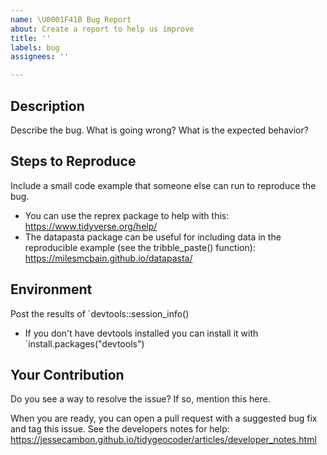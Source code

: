 ```yaml
---
name: \U0001F41B Bug Report
about: Create a report to help us improve
title: ''
labels: bug
assignees: ''

---
```


## Description

Describe the bug. What is going wrong? What is the expected behavior? 

## Steps to Reproduce

Include a small code example that someone else can run to reproduce the bug. 

- You can use the reprex package to help with this: https://www.tidyverse.org/help/ 
- The datapasta package can be useful for including data in the reproducible example (see the tribble_paste() function): https://milesmcbain.github.io/datapasta/

## Environment

Post the results of `devtools::session_info()

- If you don't have devtools installed you can install it with `install.packages("devtools")

## Your Contribution

Do you see a way to resolve the issue? If so, mention this here.

When you are ready, you can open a pull request with a suggested bug fix and tag this issue. See the developers notes for help: https://jessecambon.github.io/tidygeocoder/articles/developer_notes.html 